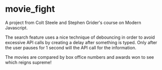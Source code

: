 # movie_fight

A project from Colt Steele and Stephen Grider's course on Modern Javascript.

The search feature uses a nice technique of debouncing in order to avoid excessive API calls by creating a delay after something is typed. Only after
the user pauses for 1 second will the API call for the information.

The movies are compared by box office numbers and awards won to see which reigns supreme!

